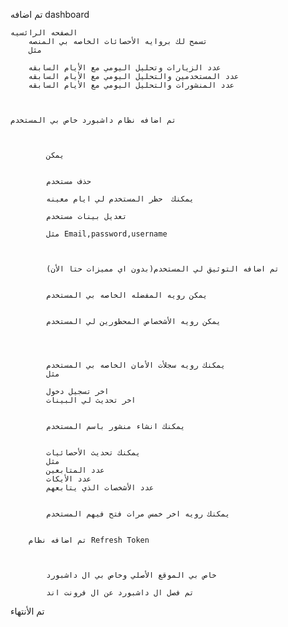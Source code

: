 تم اضافه dashboard

    الصفحه الرائسيه 
        تسمح لك بروايه الأحصائات الخاصه بي المنصه
        مثل

        عدد الزيارات وتحليل اليومي مع الأيام السابقه
        عدد المستخدمين والتحليل اليومي مع الأيام السابقه
        عدد المنشورات والتحليل اليومي مع الأيام السابقه



    تم اضافه نظام داشبورد خاص بي المستخدم



            يمكن 


            حذف مستخدم

            يمكنك  حظر المستخدم لي ايام معينه

            تعديل بينات مستخدم

            مثل Email,password,username



            تم اضافه التوثيق لي المستخدم(بدون اي مميزات حتا الأن)


            يمكن رويه المفضله الخاصه بي المستخدم


            يمكن رويه الأشخصاص المحظورين لي المستخدم




            يمكنك رويه سجلأت الأمان الخاصه بي المستخدم 
            مثل

            اخر تسجيل دخول 
            اخر تحديث لي البينات


            يمكنك انشاء منشور باسم المستخدم 


            يمكنك تحديث الأحصائيات 
            مثل
            عدد المتابعين
            عدد الأيكات
            عدد الأشخصات الذي يتابعهم


            يمكنك رويه اخر خمس مرات فتح فيهم المستخدم


        تم اضافه نظام Refresh Token 
            


            خاص بي الموقع الأصلي وخاص بي ال داشبورد

            تم فصل ال داشبورد عن ال فرونت اند

        


تم الأنتهاء